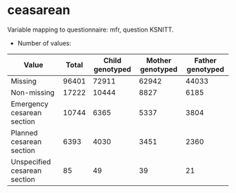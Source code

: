 # ceasarean
Variable mapping to questionnaire: mfr, question KSNITT.
- Number of values:

| Value | Total | Child genotyped | Mother genotyped | Father genotyped |
| ----- | ----- | --------------- | ---------------- | ---------------- |
| Missing | 96401 | 72911 | 62942 | 44033 |
| Non-missing | 17222 | 10444 | 8827 | 6185 |
| Emergency cesarean section | 10744 | 6365 | 5337 |3804 |
| Planned cesarean section | 6393 | 4030 | 3451 |2360 |
| Unspecified cesarean section | 85 | 49 | 39 |21 |



